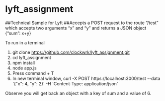 # lyft_assignment

##Technical Sample for Lyft
##Accepts a POST request to the route “/test” which accepts two arguments “x” and “y” and returns a JSON object {“sum”: x+y}

To run in a terminal 
1. git clone https://github.com/clockwrk/lyft_assignment.git
2. cd lyft_assignment
3. npm install
4. node app.js
5. Press command + T
5. In new terminal window, curl -X POST https://localhost:3000/test --data '{"x": 4, "y": 2}' -H 'Content-Type: application/json'

Observe you will get back an object with a key of sum and a value of 6.
